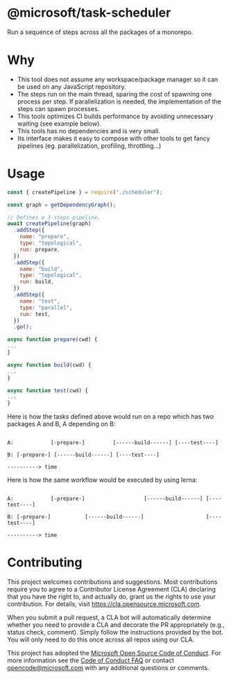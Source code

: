 # @microsoft/task-scheduler

Run a sequence of steps across all the packages of a monorepo.

# Why

- This tool does not assume any workspace/package manager so it can be used on any JavaScript repository.
- The steps run on the main thread, sparing the cost of spawning one process per step. If parallelization is needed, the implementation of the steps can spawn processes.
- This tools optimizes CI builds performance by avoiding unnecessary waiting (see example below).
- This tools has no dependencies and is very small.
- Its interface makes it easy to compose with other tools to get fancy pipelines (eg. parallelization, profiling, throttling...)

# Usage

```js
const { createPipeline } = require("./scheduler");

const graph = getDependencyGraph();

// Defines a 3-steps pipeline.
await createPipeline(graph)
  .addStep({
    name: "prepare",
    type: "topological",
    run: prepare,
  })
  .addStep({
    name: "build",
    type: "topological",
    run: build,
  })
  .addStep({
    name: "test",
    type: "parallel",
    run: test,
  })
  .go();

async function prepare(cwd) {
...
}

async function build(cwd) {
...
}

async function test(cwd) {
...
}

```


Here is how the tasks defined above would run on a repo which has two packages A and B, A depending on B:
```

A:            [-prepare-]         [------build------] [----test----]

B: [-prepare-] [------build------] [----test----]

----------> time
```

Here is how the same workflow would be executed by using lerna:
```

A:            [-prepare-]                   [------build------] [----test----]

B: [-prepare-]           [------build------]                    [----test----]

----------> time
```

# Contributing

This project welcomes contributions and suggestions.  Most contributions require you to agree to a
Contributor License Agreement (CLA) declaring that you have the right to, and actually do, grant us
the rights to use your contribution. For details, visit https://cla.opensource.microsoft.com.

When you submit a pull request, a CLA bot will automatically determine whether you need to provide
a CLA and decorate the PR appropriately (e.g., status check, comment). Simply follow the instructions
provided by the bot. You will only need to do this once across all repos using our CLA.

This project has adopted the [Microsoft Open Source Code of Conduct](https://opensource.microsoft.com/codeofconduct/).
For more information see the [Code of Conduct FAQ](https://opensource.microsoft.com/codeofconduct/faq/) or
contact [opencode@microsoft.com](mailto:opencode@microsoft.com) with any additional questions or comments.
